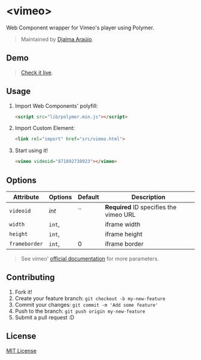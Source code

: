 # &lt;vimeo&gt;

Web Component wrapper for Vimeo's player using Polymer.

> Maintained by [Djalma Araújo](https://github.com/djalmaaraujo).

## Demo

> [Check it live](http://djalmaaraujo.github.io/vimeo-element/).

## Usage

1. Import Web Components' polyfill:

	```html
	<script src="lib/polymer.min.js"></script>
	```

2. Import Custom Element:

	```html
	<link rel="import" href="src/vimeo.html">
	```

3. Start using it!

	```html
	<vimeo videoid="871892738923"></vimeo>
	```

## Options

Attribute     | Options         | Default                                    | Description
---           | ---             | ---                                        | ---
`videoid`     | *int*           | ``                                         | **Required** ID specifies the vimeo URL
`width`       | `int`,          |                                            | iframe width
`height`      | `int`,          |                                            | iframe height
`frameborder` | `int`,          |  0                                         | iframe border


> See vimeo' [official documentation](http://developer.vimeo.com/player/embedding#universal-parameters) for more parameters.


## Contributing

1. Fork it!
2. Create your feature branch: `git checkout -b my-new-feature`
3. Commit your changes: `git commit -m 'Add some feature'`
4. Push to the branch: `git push origin my-new-feature`
5. Submit a pull request :D

## License

[MIT License](http://opensource.org/licenses/MIT)
